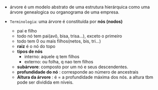 - árvore é um modelo abstrato de uma estrutura hierárquica como uma árvore genealogica ou organograma de uma empresa.

- `Terminologia`: uma árvore é constituída por **nós (nodos)** 
  - pai e filho
  - todo nó tem pai(avô, bisa, trisa...), exceto o primeiro
  - todo tem 0 ou mais filhos(netos, bis, tri...)
  - **raiz** é o nó do topo
  - **tipos de nós**
    - interno: aquele q tem filhos
    - externo: ou folha, q nao tem filhos
  - **subárvore**: composto por um nó e seus descendentes.
  - **profundidade do nó** : corresponde ao número de ancestrais
  - **Altura da árvore** : é = a profundidade máxima dos nós. a altura tbm pode ser dividida em níveis.
